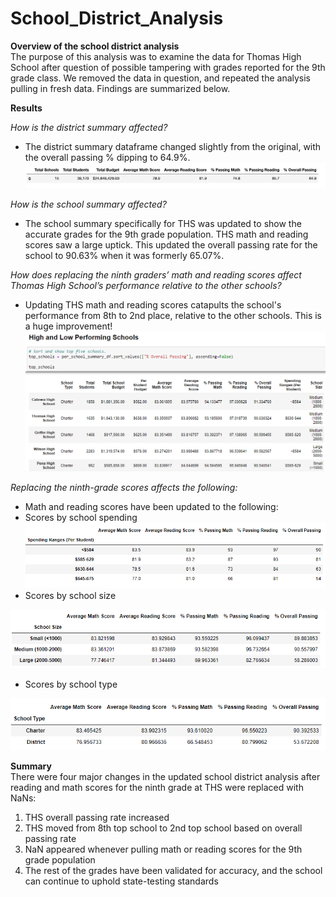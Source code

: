 # School_District_Analysis
 **Overview of the school district analysis**  
The purpose of this analysis was to examine the data for Thomas High School after question of possible tampering with grades reported for the 9th grade class. We removed the data in question, and repeated the analysis pulling in fresh data. Findings are summarized below.
    
   **Results**  
   
*How is the district summary affected?*

 - The district summary dataframe changed slightly from the original, with the overall passing % dipping to 64.9%.![enter image description here](https://github.com/ozzirk/School_District_Analysis/blob/main/district_summary.png?raw=true)

  *How is the school summary affected?*
  
 - The school summary specifically for THS was updated to show the accurate grades for the 9th grade population. THS math and reading scores saw a large uptick. This updated the overall passing rate for the school to 90.63% when it was formerly 65.07%.

  *How does replacing the ninth graders’ math and reading scores affect Thomas High School’s performance relative to the other schools?*
  - Updating THS math and reading scores catapults the school's performance from 8th to 2nd place, relative to the other schools. This is a huge improvement!
 ![enter image description here](https://github.com/ozzirk/School_District_Analysis/blob/main/High%20Performing%20Schools.png?raw=true)



  *Replacing the ninth-grade scores affects the following:*
 - Math and reading scores have been updated to the following:
 - Scores by school spending
 ![enter image description here](https://github.com/ozzirk/School_District_Analysis/blob/main/SchoolSpending.png?raw=true)
 - Scores by school size
 
 ![enter image description here](https://github.com/ozzirk/School_District_Analysis/blob/main/SchoolSize.png?raw=true)
 - Scores by school type

 ![enter image description here](https://github.com/ozzirk/School_District_Analysis/blob/main/SchoolType.png?raw=true)

 **Summary**  
 There were four major changes in the updated school district analysis after reading and math scores for the ninth grade at THS were replaced with NaNs:

 1. THS overall passing rate increased
 2. THS moved from 8th top school to 2nd top school based on overall passing rate
 3. NaN appeared whenever pulling math or reading scores for the 9th grade population
 4. The rest of the grades have been validated for accuracy, and the school can continue to uphold state-testing standards
